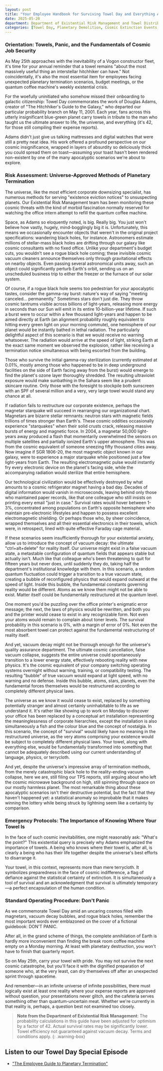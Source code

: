 ```yaml
---
layout: post
title: "Your Employee Handbook for Surviving Towel Day and Everything After"
date: 2025-05-20
department: Department of Existential Risk Management and Towel Distribution
categories: [Towel Day, Planetary Demolition, Cosmic Extinction Events, Mostly Harmless]
---
```


### Orientation: Towels, Panic, and the Fundamentals of Cosmic Job Security

As May 25th approaches with the inevitability of a Vogon constructor fleet, it's time for your annual reminder that a towel remains "about the most massively useful thing an interstellar hitchhiker can have." Not coincidentally, it's also the most essential item for employees facing unexpected planetary termination scenarios, budget meetings, or the quantum coffee machine's weekly existential crisis.

For the woefully uninitiated who somehow missed their onboarding to galactic citizenship: Towel Day commemorates the work of Douglas Adams, creator of "The Hitchhiker's Guide to the Galaxy," who departed our particular probability branch on May 11, 2001. Each year, fans across this utterly insignificant blue-green planet carry towels in tribute to the man who taught us the ultimate answer to life, the universe, and everything (it's 42, for those still compiling their expense reports).

Adams didn't just give us talking mattresses and digital watches that were still a pretty neat idea. His work offered a profound perspective on our cosmic insignificance, wrapped in layers of absurdity so deliciously thick you could spread them on toast—assuming your toast hasn't been rendered non-existent by one of the many apocalyptic scenarios we're about to explore.

### Risk Assessment: Universe-Approved Methods of Planetary Termination

The universe, like the most efficient corporate downsizing specialist, has numerous methods for serving "existence eviction notices" to unsuspecting planets. Our Existential Risk Management team has been monitoring these cosmic threats with the kind of morbid fascination normally reserved for watching the office intern attempt to refill the quantum coffee machine.

Space, as Adams so eloquently noted, is big. Really big. You just won't believe how vastly, hugely, mind-bogglingly big it is. Unfortunately, this means we occasionally encounter objects that weren't in the original project specifications: wandering black holes, for instance. Astronomers estimate millions of stellar-mass black holes are drifting through our galaxy like cosmic consultants with no fixed office. Unlike your department's budget cuts, you wouldn't see a rogue black hole coming; these invisible cosmic vacuum cleaners announce themselves only through gravitational effects on nearby objects. Even passing several astronomical units away, such an object could significantly perturb Earth's orbit, sending us on an unscheduled business trip to either the freezer or the furnace of our solar system.

Of course, if a rogue black hole seems too pedestrian for your apocalyptic tastes, consider the gamma-ray burst: nature's way of saying "meeting canceled... permanently." Sometimes stars don't just die. They throw cosmic tantrums visible across billions of light-years, releasing more energy in seconds than our Sun will emit in its entire 10-billion-year lifetime. If such a burst were to occur within a few thousand light-years and happen to be aimed directly at Earth (an alignment probability roughly equivalent to hitting every green light on your morning commute), one hemisphere of our planet would be instantly bathed in lethal radiation. The particularly delightful aspect of this scenario is that we would receive no warning whatsoever. The radiation would arrive at the speed of light, striking Earth at the exact same moment we observed the explosion, rather like receiving a termination notice simultaneous with being escorted from the building.

Those who survive the initial gamma-ray sterilization (currently estimated at 0.01%, mostly among those who happened to be in deep underground facilities on the side of Earth facing away from the burst) would emerge to find the planet's ozone layer thoroughly shredded. The resulting ultraviolet exposure would make sunbathing in the Sahara seem like a prudent skincare routine. Only those with the foresight to stockpile both sunscreen with an SPF of several million and a very, very large towel would stand any chance at all.

If radiation fails to restructure our corporate existence, perhaps the magnetar starquake will succeed in rearranging our organizational chart. Magnetars are bizarre stellar remnants: neutron stars with magnetic fields trillions of times stronger than Earth's. These cosmic oddities occasionally experience "starquakes" when their solid crusts crack, releasing massive bursts of energy and magnetic force. In 2004, a magnetar 50,000 light-years away produced a flash that momentarily overwhelmed the sensors on multiple satellites and partially ionized Earth's upper atmosphere. This was from the cosmic equivalent of someone sneezing fifty thousand cities away. Now imagine if SGR 1806-20, the most magnetic object known in our galaxy, were to experience a major starquake while positioned just a few light-years from Earth. The resulting electromagnetic pulse would instantly fry every electronic device on the planet's facing side, while the accompanying radiation would sterilize that entire hemisphere.

Our technological civilization would be effectively destroyed by what amounts to a cosmic refrigerator magnet having a bad day. Decades of digital information would vanish in microseconds, leaving behind only those who maintained paper records, like that one colleague who still insists on printing every email "just in case." Survival rates would hover between 1-3%, concentrated among populations on Earth's opposite hemisphere who maintain pre-electronic lifestyles and happen to possess excellent electromagnetic shielding. Or perhaps those who, by sheer coincidence, wrapped themselves and all their essential electronics in their towels, which were, in retrospect, lined with quite effective Faraday cage material.

If these scenarios seem insufficiently thorough for your existential anxiety, allow us to introduce the concept of vacuum decay: the ultimate "ctrl+alt+delete" for reality itself. Our universe might exist in a false vacuum state, a metastable configuration of quantum fields that appears stable but actually isn't. Much like that colleague who's been threatening to quit for fifteen years but never does, until suddenly they do, taking half the department's institutional knowledge with them. In this scenario, a random quantum fluctuation could trigger a transition to a true vacuum state, creating a bubble of reconfigured physics that would expand outward at the speed of light. Inside this bubble, the fundamental constants governing reality would be different. Atoms as we know them might not be able to exist. Matter itself could be fundamentally restructured at the quantum level.

One moment you'd be puzzling over the office printer's enigmatic error message; the next, the laws of physics would be rewritten, and both you and the printer would cease to exist in any recognizable form. Not even your atoms would remain to complain about toner levels. The survival probability in this scenario is 0%, with a margin of error of 0%. Not even the most absorbent towel can protect against the fundamental restructuring of reality itself.

And yet, vacuum decay might not be thorough enough for the universe's quality assurance department. The ultimate cosmic cancellation, false vacuum collapse, suggests the entire universe could spontaneously transition to a lower energy state, effectively rebooting reality with new physics. It's the cosmic equivalent of your company switching operating systems overnight without warning, training, or compatibility testing. The resulting "bubble" of true vacuum would expand at light speed, with no warning and no defense. Inside this bubble, atoms, stars, planets, even the fundamental forces themselves would be restructured according to completely different physical laws.

The universe as we know it would cease to exist, replaced by something potentially stranger and almost certainly uninhabitable to life as we understand it. It's rather like showing up to work on Monday to discover your office has been replaced by a conceptual art installation representing the meaninglessness of corporate hierarchies, except the installation is also simultaneously a fish and the colour blue and the concept of nostalgia. In this scenario, the concept of "survival" would likely have no meaning in the restructured universe, as the very atoms comprising your existence would be subject to completely different physical laws. Your towel, along with everything else, would be fundamentally transformed into something that cannot be adequately described using our current understanding of language, physics, or terrycloth.

And yet, despite the universe's impressive array of termination methods, from the merely catastrophic black hole to the reality-ending vacuum collapse, here we are, still filing our TPS reports, still arguing about who left the cosmic microwave background on high, still spinning through space on our mostly harmless planet. The most remarkable thing about these apocalyptic scenarios isn't their destructive potential, but the fact that they haven't happened yet: a statistical anomaly so improbable that it makes winning the lottery while being struck by lightning seem like a certainty by comparison.

### Emergency Protocols: The Importance of Knowing Where Your Towel Is

In the face of such cosmic inevitabilities, one might reasonably ask: "What's the point?" This existential query is precisely why Adams emphasized the importance of towels. A being who knows where their towel is, after all, is clearly a being who has their life together despite the universe's best efforts to disarrange it.

Your towel, in this context, represents more than mere terrycloth. It symbolizes preparedness in the face of cosmic indifference, a flag of defiance against the statistical certainty of extinction. It is simultaneously a tool of survival and an acknowledgment that survival is ultimately temporary—a perfect encapsulation of the human condition.

### Standard Operating Procedure: Don't Panic

As we commemorate Towel Day amid an uncaring cosmos filled with magnetars, vacuum decay bubbles, and rogue black holes, remember the most important words ever emblazoned on the cover of a fictional guidebook: DON'T PANIC.

After all, in the grand scheme of things, the complete annihilation of Earth is hardly more inconvenient than finding the break room coffee machine empty on a Monday morning. At least with planetary destruction, you won't have to finish that quarterly report.

So on May 25th, carry your towel with pride. You may not survive the next cosmic catastrophe, but you'll face it with the dignified preparation of someone who, at the very least, can dry themselves off after an unexpected sprint through spacetime.

And remember—in an infinite universe of infinite possibilities, there must logically exist at least one reality where your expense reports are approved without question, your presentations never glitch, and the cafeteria serves something other than quantum-uncertain meat. Whether we're currently in that reality is, perhaps, a question best not examined too closely.

> **Note from the Department of Existential Risk Management**: The probability calculations in this guide have been adjusted for optimism by a factor of 42. Actual survival rates may be significantly lower. Towel efficiency not guaranteed against vacuum decay. Terms and conditions apply.
{: .warning-box}

## Listen to our Towel Day Special Episode
* ["The Employee Guide to Planetary Termination"](https://multiverseemployeehandbook.com/episodes/employee-guide-planetary-termination/)
